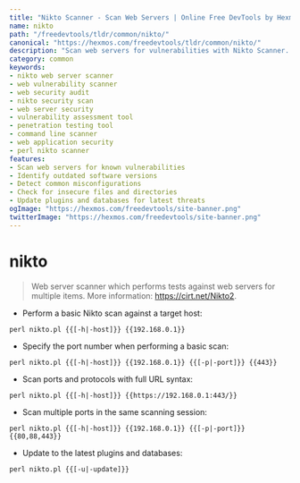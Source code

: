 ```yaml
---
title: "Nikto Scanner - Scan Web Servers | Online Free DevTools by Hexmos"
name: nikto
path: "/freedevtools/tldr/common/nikto/"
canonical: "https://hexmos.com/freedevtools/tldr/common/nikto/"
description: "Scan web servers for vulnerabilities with Nikto Scanner. Perform comprehensive security audits and identify potential weaknesses. Free online tool, no registration required."
category: common
keywords:
- nikto web server scanner
- web vulnerability scanner
- web security audit
- nikto security scan
- web server security
- vulnerability assessment tool
- penetration testing tool
- command line scanner
- web application security
- perl nikto scanner
features:
- Scan web servers for known vulnerabilities
- Identify outdated software versions
- Detect common misconfigurations
- Check for insecure files and directories
- Update plugins and databases for latest threats
ogImage: "https://hexmos.com/freedevtools/site-banner.png"
twitterImage: "https://hexmos.com/freedevtools/site-banner.png"
---
```


# nikto

> Web server scanner which performs tests against web servers for multiple items.
> More information: <https://cirt.net/Nikto2>.

- Perform a basic Nikto scan against a target host:

`perl nikto.pl {{[-h|-host]}} {{192.168.0.1}}`

- Specify the port number when performing a basic scan:

`perl nikto.pl {{[-h|-host]}} {{192.168.0.1}} {{[-p|-port]}} {{443}}`

- Scan ports and protocols with full URL syntax:

`perl nikto.pl {{[-h|-host]}} {{https://192.168.0.1:443/}}`

- Scan multiple ports in the same scanning session:

`perl nikto.pl {{[-h|-host]}} {{192.168.0.1}} {{[-p|-port]}} {{80,88,443}}`

- Update to the latest plugins and databases:

`perl nikto.pl {{[-u|-update]}}`
